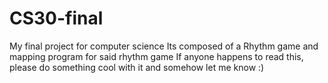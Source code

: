 # CS30-final
My final project for computer science
Its composed of a Rhythm game and mapping program for said rhythm game
If anyone happens to read this, please do something cool with it and somehow let me know :)